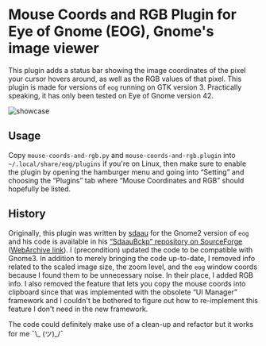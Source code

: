 # Mouse Coords and RGB Plugin for Eye of Gnome (EOG), Gnome's image viewer

This plugin adds a status bar showing the image coordinates of the pixel your cursor hovers around, as well as the RGB values of that pixel.
This plugin is made for versions of `eog` running on GTK version 3. Practically speaking, it has only been tested on Eye of Gnome version 42.

![showcase](showcase.png)

## Usage

Copy `mouse-coords-and-rgb.py` and `mouse-coords-and-rgb.plugin` into `~/.local/share/eog/plugins` if you're on Linux, then make sure to enable the plugin by opening the hamburger menu and going into “Setting” and choosing the “Plugins” tab where “Mouse Coordinates and RGB” should hopefully be listed.

## History

Originally, this plugin was written by [sdaau](https://sourceforge.net/u/sdaau/profile/) for the Gnome2 version of `eog` and his code is available in his [“SdaauBckp” repository on SourceForge](https://sourceforge.net/p/sdaaubckp/code/HEAD/tree/extensions/eog/mousecoords) ([WebArchive link](https://web.archive.org/web/20231027205517/https://sourceforge.net/p/sdaaubckp/code/HEAD/tree/extensions/eog/mousecoords/)). I (precondition) updated the code to be compatible with Gnome3. In addition to merely bringing the code up-to-date, I removed info related to the scaled image size, the zoom level, and the `eog` window coords because I found them to be unnecessary noise. In their place, I added RGB info. I also removed the feature that lets you copy the mouse coords into clipboard since that was implemented with the obsolete “UI Manager” framework and I couldn't be bothered to figure out how to re-implement this feature I don't need in the new framework.

The code could definitely make use of a clean-up and refactor but it works for me ¯\\_ (ツ)_/¯
